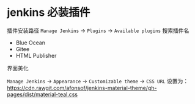 # jenkins 必装插件

插件安装路径 `Manage Jenkins` -> `Plugins` -> `Available plugins` 搜索插件名

- Blue Ocean
- Gitee
- HTML Publisher

界面美化

`Manage Jenkins` -> `Appearance` -> `Customizable theme` -> `CSS URL` 设置为：<https://cdn.rawgit.com/afonsof/jenkins-material-theme/gh-pages/dist/material-teal.css>
